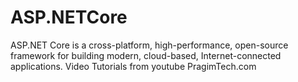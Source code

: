 # ASP.NETCore
ASP.NET Core is a cross-platform, high-performance, open-source framework for building modern, cloud-based, Internet-connected applications.
Video Tutorials from youtube PragimTech.com
